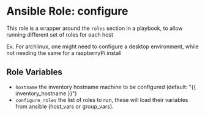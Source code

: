 # Ansible Role: configure

This role is a wrapper around the `roles` section in a playbook,
to allow running different set of roles for each host

Ex. For archlinux, one might need to configure a desktop environment, while
not needing the same for a raspberryPi install

## Role Variables

- `hostname` the inventory hostname machine to be configured (default: "{{ inventory_hostname }}")
- `configure_roles` the list of roles to run, these will load their variables from ansible (host_vars or group_vars).

